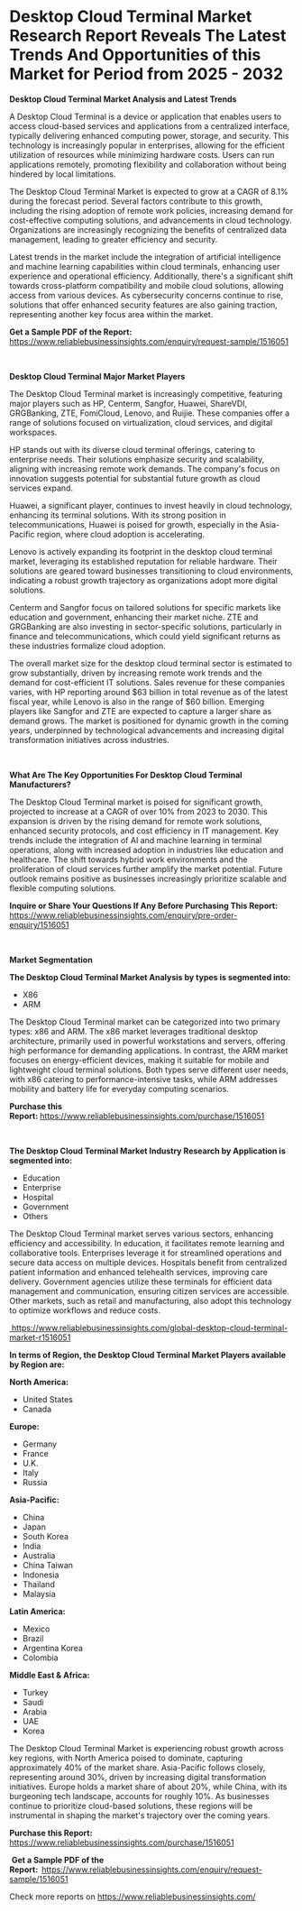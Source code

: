 <p><h1>Desktop Cloud Terminal Market Research Report Reveals The Latest Trends And Opportunities of this Market for Period from 2025 - 2032</h1></p><p><strong>Desktop Cloud Terminal Market Analysis and Latest Trends</strong></p>
<p><p>A Desktop Cloud Terminal is a device or application that enables users to access cloud-based services and applications from a centralized interface, typically delivering enhanced computing power, storage, and security. This technology is increasingly popular in enterprises, allowing for the efficient utilization of resources while minimizing hardware costs. Users can run applications remotely, promoting flexibility and collaboration without being hindered by local limitations.</p><p>The Desktop Cloud Terminal Market is expected to grow at a CAGR of 8.1% during the forecast period. Several factors contribute to this growth, including the rising adoption of remote work policies, increasing demand for cost-effective computing solutions, and advancements in cloud technology. Organizations are increasingly recognizing the benefits of centralized data management, leading to greater efficiency and security. </p><p>Latest trends in the market include the integration of artificial intelligence and machine learning capabilities within cloud terminals, enhancing user experience and operational efficiency. Additionally, there's a significant shift towards cross-platform compatibility and mobile cloud solutions, allowing access from various devices. As cybersecurity concerns continue to rise, solutions that offer enhanced security features are also gaining traction, representing another key focus area within the market.</p></p>
<p><strong>Get a Sample PDF of the Report:&nbsp;</strong> <a href="https://www.reliablebusinessinsights.com/enquiry/request-sample/1516051?utm_campaign=101&utm_medium=2&utm_source=Github&utm_content=ia&utm_term=18012025&utm_id=desktop-cloud-terminal">https://www.reliablebusinessinsights.com/enquiry/request-sample/1516051</a></p>
<p>&nbsp;</p>
<p><strong>Desktop Cloud Terminal Major Market Players</strong></p>
<p><p>The Desktop Cloud Terminal market is increasingly competitive, featuring major players such as HP, Centerm, Sangfor, Huawei, ShareVDI, GRGBanking, ZTE, FomiCloud, Lenovo, and Ruijie. These companies offer a range of solutions focused on virtualization, cloud services, and digital workspaces.</p><p>HP stands out with its diverse cloud terminal offerings, catering to enterprise needs. Their solutions emphasize security and scalability, aligning with increasing remote work demands. The company's focus on innovation suggests potential for substantial future growth as cloud services expand.</p><p>Huawei, a significant player, continues to invest heavily in cloud technology, enhancing its terminal solutions. With its strong position in telecommunications, Huawei is poised for growth, especially in the Asia-Pacific region, where cloud adoption is accelerating.</p><p>Lenovo is actively expanding its footprint in the desktop cloud terminal market, leveraging its established reputation for reliable hardware. Their solutions are geared toward businesses transitioning to cloud environments, indicating a robust growth trajectory as organizations adopt more digital solutions.</p><p>Centerm and Sangfor focus on tailored solutions for specific markets like education and government, enhancing their market niche. ZTE and GRGBanking are also investing in sector-specific solutions, particularly in finance and telecommunications, which could yield significant returns as these industries formalize cloud adoption.</p><p>The overall market size for the desktop cloud terminal sector is estimated to grow substantially, driven by increasing remote work trends and the demand for cost-efficient IT solutions. Sales revenue for these companies varies, with HP reporting around $63 billion in total revenue as of the latest fiscal year, while Lenovo is also in the range of $60 billion. Emerging players like Sangfor and ZTE are expected to capture a larger share as demand grows. The market is positioned for dynamic growth in the coming years, underpinned by technological advancements and increasing digital transformation initiatives across industries.</p></p>
<p>&nbsp;</p>
<p><strong>What Are The Key Opportunities For Desktop Cloud Terminal Manufacturers?</strong></p>
<p><p>The Desktop Cloud Terminal market is poised for significant growth, projected to increase at a CAGR of over 10% from 2023 to 2030. This expansion is driven by the rising demand for remote work solutions, enhanced security protocols, and cost efficiency in IT management. Key trends include the integration of AI and machine learning in terminal operations, along with increased adoption in industries like education and healthcare. The shift towards hybrid work environments and the proliferation of cloud services further amplify the market potential. Future outlook remains positive as businesses increasingly prioritize scalable and flexible computing solutions.</p></p>
<p><strong>Inquire or Share Your Questions If Any Before Purchasing This Report:</strong> <a href="https://www.reliablebusinessinsights.com/enquiry/pre-order-enquiry/1516051?utm_campaign=101&utm_medium=2&utm_source=Github&utm_content=ia&utm_term=18012025&utm_id=desktop-cloud-terminal">https://www.reliablebusinessinsights.com/enquiry/pre-order-enquiry/1516051</a></p>
<p>&nbsp;</p>
<p><strong>Market Segmentation</strong></p>
<p><strong>The Desktop Cloud Terminal Market Analysis by types is segmented into:</strong></p>
<p><ul><li>X86</li><li>ARM</li></ul></p>
<p><p>The Desktop Cloud Terminal market can be categorized into two primary types: x86 and ARM. The x86 market leverages traditional desktop architecture, primarily used in powerful workstations and servers, offering high performance for demanding applications. In contrast, the ARM market focuses on energy-efficient devices, making it suitable for mobile and lightweight cloud terminal solutions. Both types serve different user needs, with x86 catering to performance-intensive tasks, while ARM addresses mobility and battery life for everyday computing scenarios.</p></p>
<p><strong>Purchase this Report:&nbsp;</strong><a href="https://www.reliablebusinessinsights.com/purchase/1516051?utm_campaign=101&utm_medium=2&utm_source=Github&utm_content=ia&utm_term=18012025&utm_id=desktop-cloud-terminal">https://www.reliablebusinessinsights.com/purchase/1516051</a></p>
<p>&nbsp;</p>
<p><strong>The Desktop Cloud Terminal Market Industry Research by Application is segmented into:</strong></p>
<p><ul><li>Education</li><li>Enterprise</li><li>Hospital</li><li>Government</li><li>Others</li></ul></p>
<p><p>The Desktop Cloud Terminal market serves various sectors, enhancing efficiency and accessibility. In education, it facilitates remote learning and collaborative tools. Enterprises leverage it for streamlined operations and secure data access on multiple devices. Hospitals benefit from centralized patient information and enhanced telehealth services, improving care delivery. Government agencies utilize these terminals for efficient data management and communication, ensuring citizen services are accessible. Other markets, such as retail and manufacturing, also adopt this technology to optimize workflows and reduce costs.</p></p>
<p><a href="https://www.reliablebusinessinsights.com/global-desktop-cloud-terminal-market-r1516051?utm_campaign=101&utm_medium=2&utm_source=Github&utm_content=ia&utm_term=18012025&utm_id=desktop-cloud-terminal">&nbsp;https://www.reliablebusinessinsights.com/global-desktop-cloud-terminal-market-r1516051</a></p>
<p><strong>In terms of Region, the Desktop Cloud Terminal Market Players available by Region are:</strong></p>
<p>
    <p> <strong> North America: </strong>
        <ul>
            <li>United States</li>
            <li>Canada</li>
        </ul>
        </p> 
    <p> <strong> Europe: </strong>
        <ul>
            <li>Germany</li>
            <li>France</li>
            <li>U.K.</li>
            <li>Italy</li>
            <li>Russia</li>
        </ul>
        </p> 
    <p> <strong> Asia-Pacific: </strong>
        <ul>
            <li>China</li>
            <li>Japan</li>
            <li>South Korea</li>
            <li>India</li>
            <li>Australia</li>
            <li>China Taiwan</li>
            <li>Indonesia</li>
            <li>Thailand</li>
            <li>Malaysia</li>
        </ul>
        </p> 
    <p> <strong> Latin America: </strong>
        <ul>
            <li>Mexico</li>
            <li>Brazil</li>
            <li>Argentina Korea</li>
            <li>Colombia</li>
        </ul>
        </p> 
    <p> <strong> Middle East & Africa: </strong>
        <ul>
            <li>Turkey</li>
            <li>Saudi</li>
            <li>Arabia</li>
            <li>UAE</li>
            <li>Korea</li>
        </ul>
    </p>
    </p>
<p><p>The Desktop Cloud Terminal Market is experiencing robust growth across key regions, with North America poised to dominate, capturing approximately 40% of the market share. Asia-Pacific follows closely, representing around 30%, driven by increasing digital transformation initiatives. Europe holds a market share of about 20%, while China, with its burgeoning tech landscape, accounts for roughly 10%. As businesses continue to prioritize cloud-based solutions, these regions will be instrumental in shaping the market's trajectory over the coming years.</p></p>
<p><strong>Purchase this Report: </strong><a href="https://www.reliablebusinessinsights.com/purchase/1516051?utm_campaign=101&utm_medium=2&utm_source=Github&utm_content=ia&utm_term=18012025&utm_id=desktop-cloud-terminal">https://www.reliablebusinessinsights.com/purchase/1516051</a></p>
<p>&nbsp;<strong>Get a Sample PDF of the Report:&nbsp;&nbsp;</strong><a href="https://www.reliablebusinessinsights.com/enquiry/request-sample/1516051?utm_campaign=101&utm_medium=2&utm_source=Github&utm_content=ia&utm_term=18012025&utm_id=desktop-cloud-terminal">https://www.reliablebusinessinsights.com/enquiry/request-sample/1516051</a></p>
<p><strong></strong></p>
<p>Check more reports on <a href="https://www.reliablebusinessinsights.com/?utm_campaign=101&utm_medium=2&utm_source=Github&utm_content=ia&utm_term=18012025&utm_id=desktop-cloud-terminal">https://www.reliablebusinessinsights.com/</a></p>